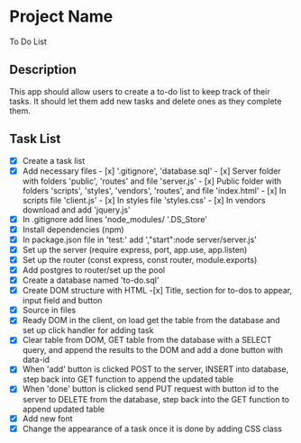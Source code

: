 # Project Name

To Do List


## Description

This app should allow users to create a to-do list to keep track of their tasks. It should let them add new tasks and delete ones as they complete them.

## Task List

- [x] Create a task list
- [x] Add necessary files
        - [x] '.gitignore', 'database.sql'
        - [x] Server folder with folders 'public', 'routes' and file 'server.js'
        - [x] Public folder with folders 'scripts', 'styles', 'vendors', 'routes', 
                and file 'index.html'
        - [x] In scripts file 'client.js'
        - [x] In styles file 'styles.css'
        - [x] In vendors download and add 'jquery.js'
- [x] In .gitignore add lines 'node_modules/
                              '.DS_Store'
- [x] Install dependencies (npm)
- [x] In package.json file in 'test:' add ',"start":node server/server.js'
- [x] Set up the server (require express, port, app.use, app.listen)
- [x] Set up the router (const express, const router, module.exports)
- [x] Add postgres to router/set up the pool
- [x] Create a database named 'to-do.sql'
- [x] Create DOM structure with HTML
        -[x] Title, section for to-dos to appear, input field and button
- [x] Source in files
- [x] Ready DOM in the client, on load get the table from the database and set up click handler for adding task
- [x] Clear table from DOM, GET table from the database with a SELECT query, and append the results to the DOM and add a done button with data-id 
- [x]  When 'add' button is clicked POST to the server, INSERT into database, step back into GET function to append the updated table
- [x]  When 'done' button is clicked send PUT request with button id to the server to DELETE from the database, step back into the GET function to append updated table
-[x] Add new font
-[x] Change the appearance of a task once it is done by adding CSS class
